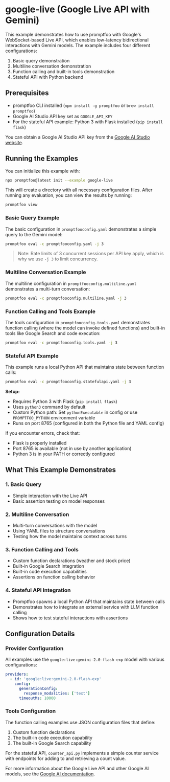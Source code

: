 # google-live (Google Live API with Gemini)

This example demonstrates how to use promptfoo with Google's WebSocket-based Live API, which enables low-latency bidirectional interactions with Gemini models. The example includes four different configurations:

1. Basic query demonstration
2. Multiline conversation demonstration
3. Function calling and built-in tools demonstration
4. Stateful API with Python backend

## Prerequisites

- promptfoo CLI installed (`npm install -g promptfoo` or `brew install promptfoo`)
- Google AI Studio API key set as `GOOGLE_API_KEY`
- For the stateful API example: Python 3 with Flask installed (`pip install flask`)

You can obtain a Google AI Studio API key from the [Google AI Studio website](https://ai.google.dev/).

## Running the Examples

You can initialize this example with:

```bash
npx promptfoo@latest init --example google-live
```

This will create a directory with all necessary configuration files. After running any evaluation, you can view the results by running:

```bash
promptfoo view
```

### Basic Query Example

The basic configuration in `promptfooconfig.yaml` demonstrates a simple query to the Gemini model:

```bash
promptfoo eval -c promptfooconfig.yaml -j 3
```

> Note: Rate limits of 3 concurrent sessions per API key apply, which is why we use `-j 3` to limit concurrency.

### Multiline Conversation Example

The multiline configuration in `promptfooconfig.multiline.yaml` demonstrates a multi-turn conversation:

```bash
promptfoo eval -c promptfooconfig.multiline.yaml -j 3
```

### Function Calling and Tools Example

The tools configuration in `promptfooconfig.tools.yaml` demonstrates function calling (where the model can invoke defined functions) and built-in tools like Google Search and code execution:

```bash
promptfoo eval -c promptfooconfig.tools.yaml -j 3
```

### Stateful API Example

This example runs a local Python API that maintains state between function calls:

```bash
promptfoo eval -c promptfooconfig.statefulapi.yaml -j 3
```

**Setup:**

- Requires Python 3 with Flask (`pip install flask`)
- Uses `python3` command by default
- Custom Python path: Set `pythonExecutable` in config or use `PROMPTFOO_PYTHON` environment variable
- Runs on port 8765 (configured in both the Python file and YAML config)

If you encounter errors, check that:

- Flask is properly installed
- Port 8765 is available (not in use by another application)
- Python 3 is in your PATH or correctly configured

## What This Example Demonstrates

### 1. Basic Query

- Simple interaction with the Live API
- Basic assertion testing on model responses

### 2. Multiline Conversation

- Multi-turn conversations with the model
- Using YAML files to structure conversations
- Testing how the model maintains context across turns

### 3. Function Calling and Tools

- Custom function declarations (weather and stock price)
- Built-in Google Search integration
- Built-in code execution capabilities
- Assertions on function calling behavior

### 4. Stateful API Integration

- Promptfoo spawns a local Python API that maintains state between calls
- Demonstrates how to integrate an external service with LLM function calling
- Shows how to test stateful interactions with assertions

## Configuration Details

### Provider Configuration

All examples use the `google:live:gemini-2.0-flash-exp` model with various configurations:

```yaml
providers:
  - id: 'google:live:gemini-2.0-flash-exp'
    config:
      generationConfig:
        response_modalities: ['text']
      timeoutMs: 10000
```

### Tools Configuration

The function calling examples use JSON configuration files that define:

1. Custom function declarations
2. The built-in code execution capability
3. The built-in Google Search capability

For the stateful API, `counter_api.py` implements a simple counter service with endpoints for adding to and retrieving a count value.

For more information about the Google Live API and other Google AI models, see the [Google AI documentation](/docs/providers/google).
